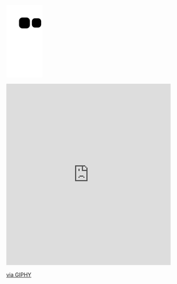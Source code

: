 
![snake gif](https://github.com/vitoria2002campos/vitoria2002campos/blob/output/github-contribution-grid-snake.svg)

<div>
<iframe src="https://giphy.com/embed/3oriO04qxVReM5rJEA" width="435" height="480" frameBorder="0" class="giphy-embed" allowFullScreen></iframe><p><a href="https://giphy.com/gifs/coffee-snow-white-3oriO04qxVReM5rJEA">via GIPHY</a></p> </div>
